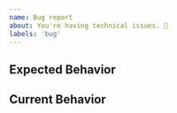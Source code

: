 ```yaml
---
name: Bug report
about: You're having technical issues. 🐞
labels: 'bug'
---
```


## Expected Behavior

<!--- What should have happened? -->

## Current Behavior

<!--- What went wrong? -->

<!---
❗️❗️ Also, please consider donating (https://www.patreon.com/lacymorrow) ❗️❗️

Donations will ensure the following:

🔨 Long term maintenance of the project
🛣 Progress on the roadmap
🐛 Quick responses to bug reports and help requests
 -->
